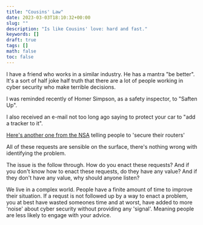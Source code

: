 ```yaml
---
title: "Cousins' Law"
date: 2023-03-03T18:10:32+00:00
slug: ""
description: "Is like Cousins' love: hard and fast."
keywords: []
draft: true
tags: []
math: false
toc: false
---
```


I have a friend who works in a similar industry. He has a mantra "be better". It's a sort of half joke half truth that there are a lot of people working in cyber security who make terrible decisions.

I was reminded recently of Homer Simpson, as a safety inspector, to "Saften Up".

I also received an e-mail not too long ago saying to protect your car to "add a tracker to it".

[Here's another one from the NSA](https://twitter.com/NSACyber/status/1628455374163517442) telling people to 'secure their routers'

All of these requests are sensible on the surface, there's nothing wrong with identifying the problem.

The issue is the follow through. How do you enact these requests? And if you don't know how to enact these requests, do they have any value? And if they don't have any value, why should anyone listen?

We live in a complex world. People have a finite amount of time to improve their situation. If a requst is not followed up by a way to enact a problem, you at best have wasted someones time and at worst, have added to more 'noise' about cyber security without providing any 'signal'. Meaning people are less likely to engage with your advice.
